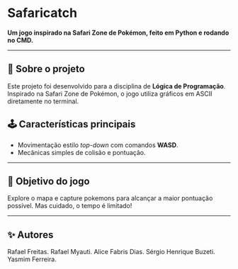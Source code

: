 # Safaricatch  

**Um jogo inspirado na Safari Zone de Pokémon, feito em Python e rodando no CMD.**  

---

## 📖 Sobre o projeto  
Este projeto foi desenvolvido para a disciplina de **Lógica de Programação**. Inspirado na Safari Zone de Pokémon, o jogo utiliza gráficos em ASCII diretamente no terminal.  

## 🕹️ Características principais  
- Movimentação estilo *top-down* com comandos **WASD**.  
- Mecânicas simples de colisão e pontuação.    

---

## 🎯 Objetivo do jogo  
Explore o mapa e capture pokemons para alcançar a maior pontuação possível. Mas cuidado, o tempo é limitado!  

---

## ✨ Autores
Rafael Freitas.
Rafael Myauti.
Alice Fabris Dias.
Sérgio Henrique Buzeti.
Yasmim Ferreira.
